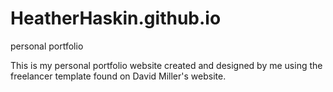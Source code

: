 # HeatherHaskin.github.io
personal portfolio


This is my personal portfolio website created and designed by me using the freelancer template found on David Miller's website. 
